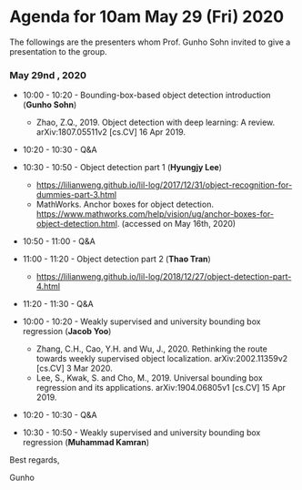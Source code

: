 # Agenda for 10am May 29 (Fri) 2020

The followings are the presenters whom Prof. Gunho Sohn invited to give a presentation to the group. 

### May 29nd , 2020
  - 10:00 - 10:20 - Bounding-box-based object detection introduction (**Gunho Sohn**)
    - Zhao, Z.Q., 2019. Object detection with deep learning: A review. arXiv:1807.05511v2 [cs.CV] 16 Apr 2019.
  - 10:20 - 10:30 - Q&A
  - 10:30 - 10:50 - Object detection part 1 (**Hyungjy Lee**)
    - https://lilianweng.github.io/lil-log/2017/12/31/object-recognition-for-dummies-part-3.html
    - MathWorks. Anchor boxes for object detection. https://www.mathworks.com/help/vision/ug/anchor-boxes-for-object-detection.html. (accessed on May 16th, 2020)  
  - 10:50 - 11:00 - Q&A
  - 11:00 - 11:20 - Object detection  part 2 (**Thao Tran**)
    - https://lilianweng.github.io/lil-log/2018/12/27/object-detection-part-4.html    
  - 11:20 - 11:30 - Q&A
  
  
  - 10:00 - 10:20 - Weakly supervised and university bounding box regression (**Jacob Yoo**)
    - Zhang, C.H., Cao, Y.H. and Wu, J., 2020. Rethinking the route towards weekly supervised object localization. arXiv:2002.11359v2 [cs.CV] 3 Mar 2020.
    - Lee, S., Kwak, S. and Cho, M., 2019. Universal bounding box regression and its applications. arXiv:1904.06805v1 [cs.CV] 15 Apr 2019. 
  - 10:20 - 10:30 - Q&A
  - 10:30 - 10:50 - Weakly supervised and university bounding box regression (**Muhammad Kamran**)


Best regards,

Gunho
<br/>

